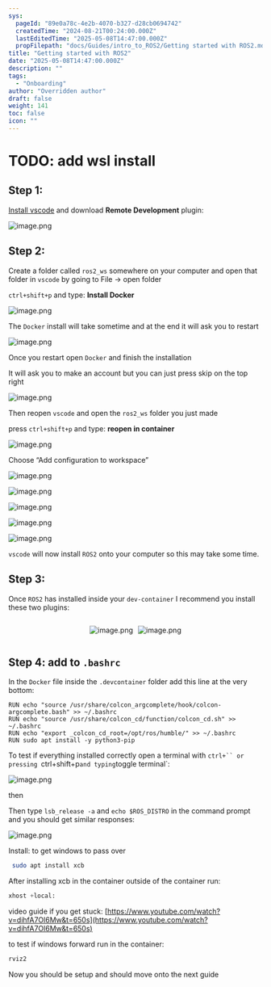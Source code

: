 ```yaml
---
sys:
  pageId: "89e0a78c-4e2b-4070-b327-d28cb0694742"
  createdTime: "2024-08-21T00:24:00.000Z"
  lastEditedTime: "2025-05-08T14:47:00.000Z"
  propFilepath: "docs/Guides/intro_to_ROS2/Getting started with ROS2.md"
title: "Getting started with ROS2"
date: "2025-05-08T14:47:00.000Z"
description: ""
tags:
  - "Onboarding"
author: "Overridden author"
draft: false
weight: 141
toc: false
icon: ""
---
```


# TODO: add wsl install

## Step 1:

[Install vscode](https://code.visualstudio.com/download) and download **Remote Development** plugin:

![image.png](https://prod-files-secure.s3.us-west-2.amazonaws.com/d518164a-d88e-44d1-a4ee-3adb3bd8bce0/efb52993-1881-4a40-b95e-6f020334f022/image.png?X-Amz-Algorithm=AWS4-HMAC-SHA256&X-Amz-Content-Sha256=UNSIGNED-PAYLOAD&X-Amz-Credential=ASIAZI2LB466TXEDNGJW%2F20250508%2Fus-west-2%2Fs3%2Faws4_request&X-Amz-Date=20250508T190706Z&X-Amz-Expires=3600&X-Amz-Security-Token=IQoJb3JpZ2luX2VjENP%2F%2F%2F%2F%2F%2F%2F%2F%2F%2FwEaCXVzLXdlc3QtMiJHMEUCIQDAtha4px%2B5PkPaotopTa3lW1ktJ4exJ3yAOc3fdoeEVwIgUkcdH63QAUnjUpyX0fj3J3QRiZM707Cndny5aVXX4%2BIq%2FwMIfBAAGgw2Mzc0MjMxODM4MDUiDOBn8RwRthnwmPIqeircA4SPU3a%2FnV%2BD7S0FUrbEF5mgin9f4IGpFcv5FqxAcss9WpzWgZfRtXM3EvrEfb46iJ36CUFhvdDrNBaqZAFv3Ic5dKvtlhewePiyCs%2Feuyuq4Jcm09E6ApTiw1ZigVk6KcG%2FKnIofOzXKlSdCMhwSokvs2uLOEcGBAJIkVLZpeklqsWLAFX1PBgpVqPpLGGmDfHcqk10KuOcyWD2piY%2Fl7hiku5%2Bi5Zd3EchOIRLL7S8jqHiSWw8UI2WZJKk6Ft4Xs45i2pvJyjwJCrg%2BVuiW9krQRUviCpFDCCvpqJGhhRJFDN1fbiyk0y60pq4cgHpvtFAt1OgEGw1pIUeujVoEH8d4HgguXvrk0eN%2BxjqYsdh4GyBGNmavJ5XcI8R4zPheb8KHptYBwJLTZse4PbRv22JYm7RVRJHDZYAhUT6E6edMWtBHjhUwSZLgkwKfIPeYmdQWv7ba7ELdBmdEAmmALITRHZHkk%2BaNh1V4EwU8jvnvGYGZGbBwErCf%2BEXlMjXd4a70Mj4vswspxPNYvFveLA2TiDvhpIvFc%2BBkuq31YN4IHe9VQ9kStuJOySNhtHC3atWbQopgRdSTYo6YvYPBLZEYuKIU3CBOXHI0Z%2BhAqXSrqGM6IAG5ogsRbGYMMn%2F88AGOqUBGslhlZxAyp%2F%2Bg%2BgWL%2BPh0I1Fbq6EWXv0wULiO7UhDWQW0Ij3VKcSbGJ0NMuRfAAT4tmaCLoB8XlDtF0jj19A%2FtovkoHNNHpLEIoXBVwZfZxSymJ%2Fk9M1oExAo6u5eBNg1CE%2BSGKsDQ%2BRhjYjaeMKF82H%2Bn5CoEL6ND0KBFg5qq%2F5zi%2Fv0nk%2BUIS21HpdnjfSfJeeoeacFqfXPqd%2BkTXC07qeewqH&X-Amz-Signature=9b5e3c76d7dc794e232d6a7adbf47d2975a9a95f3055b9fdd215c5b836b322d0&X-Amz-SignedHeaders=host&x-id=GetObject)

## Step 2:

Create a folder called `ros2_ws` somewhere on your computer and open that folder in `vscode` by going to File → open folder 

`ctrl+shift+p` and type: **Install Docker**

![image.png](https://prod-files-secure.s3.us-west-2.amazonaws.com/d518164a-d88e-44d1-a4ee-3adb3bd8bce0/2269dc0e-1cd5-47ff-bceb-c04ad9b2eab0/image.png?X-Amz-Algorithm=AWS4-HMAC-SHA256&X-Amz-Content-Sha256=UNSIGNED-PAYLOAD&X-Amz-Credential=ASIAZI2LB466TXEDNGJW%2F20250508%2Fus-west-2%2Fs3%2Faws4_request&X-Amz-Date=20250508T190706Z&X-Amz-Expires=3600&X-Amz-Security-Token=IQoJb3JpZ2luX2VjENP%2F%2F%2F%2F%2F%2F%2F%2F%2F%2FwEaCXVzLXdlc3QtMiJHMEUCIQDAtha4px%2B5PkPaotopTa3lW1ktJ4exJ3yAOc3fdoeEVwIgUkcdH63QAUnjUpyX0fj3J3QRiZM707Cndny5aVXX4%2BIq%2FwMIfBAAGgw2Mzc0MjMxODM4MDUiDOBn8RwRthnwmPIqeircA4SPU3a%2FnV%2BD7S0FUrbEF5mgin9f4IGpFcv5FqxAcss9WpzWgZfRtXM3EvrEfb46iJ36CUFhvdDrNBaqZAFv3Ic5dKvtlhewePiyCs%2Feuyuq4Jcm09E6ApTiw1ZigVk6KcG%2FKnIofOzXKlSdCMhwSokvs2uLOEcGBAJIkVLZpeklqsWLAFX1PBgpVqPpLGGmDfHcqk10KuOcyWD2piY%2Fl7hiku5%2Bi5Zd3EchOIRLL7S8jqHiSWw8UI2WZJKk6Ft4Xs45i2pvJyjwJCrg%2BVuiW9krQRUviCpFDCCvpqJGhhRJFDN1fbiyk0y60pq4cgHpvtFAt1OgEGw1pIUeujVoEH8d4HgguXvrk0eN%2BxjqYsdh4GyBGNmavJ5XcI8R4zPheb8KHptYBwJLTZse4PbRv22JYm7RVRJHDZYAhUT6E6edMWtBHjhUwSZLgkwKfIPeYmdQWv7ba7ELdBmdEAmmALITRHZHkk%2BaNh1V4EwU8jvnvGYGZGbBwErCf%2BEXlMjXd4a70Mj4vswspxPNYvFveLA2TiDvhpIvFc%2BBkuq31YN4IHe9VQ9kStuJOySNhtHC3atWbQopgRdSTYo6YvYPBLZEYuKIU3CBOXHI0Z%2BhAqXSrqGM6IAG5ogsRbGYMMn%2F88AGOqUBGslhlZxAyp%2F%2Bg%2BgWL%2BPh0I1Fbq6EWXv0wULiO7UhDWQW0Ij3VKcSbGJ0NMuRfAAT4tmaCLoB8XlDtF0jj19A%2FtovkoHNNHpLEIoXBVwZfZxSymJ%2Fk9M1oExAo6u5eBNg1CE%2BSGKsDQ%2BRhjYjaeMKF82H%2Bn5CoEL6ND0KBFg5qq%2F5zi%2Fv0nk%2BUIS21HpdnjfSfJeeoeacFqfXPqd%2BkTXC07qeewqH&X-Amz-Signature=e240febd2e6c16f7bb752d9e80f9882618a8834887f7ef474e847d7b10a2d951&X-Amz-SignedHeaders=host&x-id=GetObject)

The `Docker` install will take sometime and at the end it will ask you to restart

![image.png](https://prod-files-secure.s3.us-west-2.amazonaws.com/d518164a-d88e-44d1-a4ee-3adb3bd8bce0/ed233f78-be33-4b1f-b89c-9c346c0e961e/image.png?X-Amz-Algorithm=AWS4-HMAC-SHA256&X-Amz-Content-Sha256=UNSIGNED-PAYLOAD&X-Amz-Credential=ASIAZI2LB466TXEDNGJW%2F20250508%2Fus-west-2%2Fs3%2Faws4_request&X-Amz-Date=20250508T190706Z&X-Amz-Expires=3600&X-Amz-Security-Token=IQoJb3JpZ2luX2VjENP%2F%2F%2F%2F%2F%2F%2F%2F%2F%2FwEaCXVzLXdlc3QtMiJHMEUCIQDAtha4px%2B5PkPaotopTa3lW1ktJ4exJ3yAOc3fdoeEVwIgUkcdH63QAUnjUpyX0fj3J3QRiZM707Cndny5aVXX4%2BIq%2FwMIfBAAGgw2Mzc0MjMxODM4MDUiDOBn8RwRthnwmPIqeircA4SPU3a%2FnV%2BD7S0FUrbEF5mgin9f4IGpFcv5FqxAcss9WpzWgZfRtXM3EvrEfb46iJ36CUFhvdDrNBaqZAFv3Ic5dKvtlhewePiyCs%2Feuyuq4Jcm09E6ApTiw1ZigVk6KcG%2FKnIofOzXKlSdCMhwSokvs2uLOEcGBAJIkVLZpeklqsWLAFX1PBgpVqPpLGGmDfHcqk10KuOcyWD2piY%2Fl7hiku5%2Bi5Zd3EchOIRLL7S8jqHiSWw8UI2WZJKk6Ft4Xs45i2pvJyjwJCrg%2BVuiW9krQRUviCpFDCCvpqJGhhRJFDN1fbiyk0y60pq4cgHpvtFAt1OgEGw1pIUeujVoEH8d4HgguXvrk0eN%2BxjqYsdh4GyBGNmavJ5XcI8R4zPheb8KHptYBwJLTZse4PbRv22JYm7RVRJHDZYAhUT6E6edMWtBHjhUwSZLgkwKfIPeYmdQWv7ba7ELdBmdEAmmALITRHZHkk%2BaNh1V4EwU8jvnvGYGZGbBwErCf%2BEXlMjXd4a70Mj4vswspxPNYvFveLA2TiDvhpIvFc%2BBkuq31YN4IHe9VQ9kStuJOySNhtHC3atWbQopgRdSTYo6YvYPBLZEYuKIU3CBOXHI0Z%2BhAqXSrqGM6IAG5ogsRbGYMMn%2F88AGOqUBGslhlZxAyp%2F%2Bg%2BgWL%2BPh0I1Fbq6EWXv0wULiO7UhDWQW0Ij3VKcSbGJ0NMuRfAAT4tmaCLoB8XlDtF0jj19A%2FtovkoHNNHpLEIoXBVwZfZxSymJ%2Fk9M1oExAo6u5eBNg1CE%2BSGKsDQ%2BRhjYjaeMKF82H%2Bn5CoEL6ND0KBFg5qq%2F5zi%2Fv0nk%2BUIS21HpdnjfSfJeeoeacFqfXPqd%2BkTXC07qeewqH&X-Amz-Signature=a6fa92a01521f03c4cd37e1c949b460e8e6c0e69c110c581cc2f63ba7d170d99&X-Amz-SignedHeaders=host&x-id=GetObject)

Once you restart open `Docker` and finish the installation

It will ask you to make an account but you can just press skip on the top right

![image.png](https://prod-files-secure.s3.us-west-2.amazonaws.com/d518164a-d88e-44d1-a4ee-3adb3bd8bce0/21010ad9-1659-4fd9-9f59-9932a09b2a3d/image.png?X-Amz-Algorithm=AWS4-HMAC-SHA256&X-Amz-Content-Sha256=UNSIGNED-PAYLOAD&X-Amz-Credential=ASIAZI2LB466TXEDNGJW%2F20250508%2Fus-west-2%2Fs3%2Faws4_request&X-Amz-Date=20250508T190706Z&X-Amz-Expires=3600&X-Amz-Security-Token=IQoJb3JpZ2luX2VjENP%2F%2F%2F%2F%2F%2F%2F%2F%2F%2FwEaCXVzLXdlc3QtMiJHMEUCIQDAtha4px%2B5PkPaotopTa3lW1ktJ4exJ3yAOc3fdoeEVwIgUkcdH63QAUnjUpyX0fj3J3QRiZM707Cndny5aVXX4%2BIq%2FwMIfBAAGgw2Mzc0MjMxODM4MDUiDOBn8RwRthnwmPIqeircA4SPU3a%2FnV%2BD7S0FUrbEF5mgin9f4IGpFcv5FqxAcss9WpzWgZfRtXM3EvrEfb46iJ36CUFhvdDrNBaqZAFv3Ic5dKvtlhewePiyCs%2Feuyuq4Jcm09E6ApTiw1ZigVk6KcG%2FKnIofOzXKlSdCMhwSokvs2uLOEcGBAJIkVLZpeklqsWLAFX1PBgpVqPpLGGmDfHcqk10KuOcyWD2piY%2Fl7hiku5%2Bi5Zd3EchOIRLL7S8jqHiSWw8UI2WZJKk6Ft4Xs45i2pvJyjwJCrg%2BVuiW9krQRUviCpFDCCvpqJGhhRJFDN1fbiyk0y60pq4cgHpvtFAt1OgEGw1pIUeujVoEH8d4HgguXvrk0eN%2BxjqYsdh4GyBGNmavJ5XcI8R4zPheb8KHptYBwJLTZse4PbRv22JYm7RVRJHDZYAhUT6E6edMWtBHjhUwSZLgkwKfIPeYmdQWv7ba7ELdBmdEAmmALITRHZHkk%2BaNh1V4EwU8jvnvGYGZGbBwErCf%2BEXlMjXd4a70Mj4vswspxPNYvFveLA2TiDvhpIvFc%2BBkuq31YN4IHe9VQ9kStuJOySNhtHC3atWbQopgRdSTYo6YvYPBLZEYuKIU3CBOXHI0Z%2BhAqXSrqGM6IAG5ogsRbGYMMn%2F88AGOqUBGslhlZxAyp%2F%2Bg%2BgWL%2BPh0I1Fbq6EWXv0wULiO7UhDWQW0Ij3VKcSbGJ0NMuRfAAT4tmaCLoB8XlDtF0jj19A%2FtovkoHNNHpLEIoXBVwZfZxSymJ%2Fk9M1oExAo6u5eBNg1CE%2BSGKsDQ%2BRhjYjaeMKF82H%2Bn5CoEL6ND0KBFg5qq%2F5zi%2Fv0nk%2BUIS21HpdnjfSfJeeoeacFqfXPqd%2BkTXC07qeewqH&X-Amz-Signature=ef5643d074240275416029cc782ed073a037d485b7cd9b8f82a35353b8e0ff0a&X-Amz-SignedHeaders=host&x-id=GetObject)

Then reopen `vscode` and open the `ros2_ws` folder you just made

press `ctrl+shift+p` and type: **reopen in container**

![image.png](https://prod-files-secure.s3.us-west-2.amazonaws.com/d518164a-d88e-44d1-a4ee-3adb3bd8bce0/4e93b8c2-41ad-488c-8095-c74205196118/image.png?X-Amz-Algorithm=AWS4-HMAC-SHA256&X-Amz-Content-Sha256=UNSIGNED-PAYLOAD&X-Amz-Credential=ASIAZI2LB466TXEDNGJW%2F20250508%2Fus-west-2%2Fs3%2Faws4_request&X-Amz-Date=20250508T190706Z&X-Amz-Expires=3600&X-Amz-Security-Token=IQoJb3JpZ2luX2VjENP%2F%2F%2F%2F%2F%2F%2F%2F%2F%2FwEaCXVzLXdlc3QtMiJHMEUCIQDAtha4px%2B5PkPaotopTa3lW1ktJ4exJ3yAOc3fdoeEVwIgUkcdH63QAUnjUpyX0fj3J3QRiZM707Cndny5aVXX4%2BIq%2FwMIfBAAGgw2Mzc0MjMxODM4MDUiDOBn8RwRthnwmPIqeircA4SPU3a%2FnV%2BD7S0FUrbEF5mgin9f4IGpFcv5FqxAcss9WpzWgZfRtXM3EvrEfb46iJ36CUFhvdDrNBaqZAFv3Ic5dKvtlhewePiyCs%2Feuyuq4Jcm09E6ApTiw1ZigVk6KcG%2FKnIofOzXKlSdCMhwSokvs2uLOEcGBAJIkVLZpeklqsWLAFX1PBgpVqPpLGGmDfHcqk10KuOcyWD2piY%2Fl7hiku5%2Bi5Zd3EchOIRLL7S8jqHiSWw8UI2WZJKk6Ft4Xs45i2pvJyjwJCrg%2BVuiW9krQRUviCpFDCCvpqJGhhRJFDN1fbiyk0y60pq4cgHpvtFAt1OgEGw1pIUeujVoEH8d4HgguXvrk0eN%2BxjqYsdh4GyBGNmavJ5XcI8R4zPheb8KHptYBwJLTZse4PbRv22JYm7RVRJHDZYAhUT6E6edMWtBHjhUwSZLgkwKfIPeYmdQWv7ba7ELdBmdEAmmALITRHZHkk%2BaNh1V4EwU8jvnvGYGZGbBwErCf%2BEXlMjXd4a70Mj4vswspxPNYvFveLA2TiDvhpIvFc%2BBkuq31YN4IHe9VQ9kStuJOySNhtHC3atWbQopgRdSTYo6YvYPBLZEYuKIU3CBOXHI0Z%2BhAqXSrqGM6IAG5ogsRbGYMMn%2F88AGOqUBGslhlZxAyp%2F%2Bg%2BgWL%2BPh0I1Fbq6EWXv0wULiO7UhDWQW0Ij3VKcSbGJ0NMuRfAAT4tmaCLoB8XlDtF0jj19A%2FtovkoHNNHpLEIoXBVwZfZxSymJ%2Fk9M1oExAo6u5eBNg1CE%2BSGKsDQ%2BRhjYjaeMKF82H%2Bn5CoEL6ND0KBFg5qq%2F5zi%2Fv0nk%2BUIS21HpdnjfSfJeeoeacFqfXPqd%2BkTXC07qeewqH&X-Amz-Signature=e1430aa6a8b6a8ed2109fa01a8563a71bb4788e7ffa586ebd2398daf6a7bc669&X-Amz-SignedHeaders=host&x-id=GetObject)

Choose “Add configuration to workspace”

![image.png](https://prod-files-secure.s3.us-west-2.amazonaws.com/d518164a-d88e-44d1-a4ee-3adb3bd8bce0/9560b282-5060-4989-ba37-97e7b2c22476/image.png?X-Amz-Algorithm=AWS4-HMAC-SHA256&X-Amz-Content-Sha256=UNSIGNED-PAYLOAD&X-Amz-Credential=ASIAZI2LB466TXEDNGJW%2F20250508%2Fus-west-2%2Fs3%2Faws4_request&X-Amz-Date=20250508T190706Z&X-Amz-Expires=3600&X-Amz-Security-Token=IQoJb3JpZ2luX2VjENP%2F%2F%2F%2F%2F%2F%2F%2F%2F%2FwEaCXVzLXdlc3QtMiJHMEUCIQDAtha4px%2B5PkPaotopTa3lW1ktJ4exJ3yAOc3fdoeEVwIgUkcdH63QAUnjUpyX0fj3J3QRiZM707Cndny5aVXX4%2BIq%2FwMIfBAAGgw2Mzc0MjMxODM4MDUiDOBn8RwRthnwmPIqeircA4SPU3a%2FnV%2BD7S0FUrbEF5mgin9f4IGpFcv5FqxAcss9WpzWgZfRtXM3EvrEfb46iJ36CUFhvdDrNBaqZAFv3Ic5dKvtlhewePiyCs%2Feuyuq4Jcm09E6ApTiw1ZigVk6KcG%2FKnIofOzXKlSdCMhwSokvs2uLOEcGBAJIkVLZpeklqsWLAFX1PBgpVqPpLGGmDfHcqk10KuOcyWD2piY%2Fl7hiku5%2Bi5Zd3EchOIRLL7S8jqHiSWw8UI2WZJKk6Ft4Xs45i2pvJyjwJCrg%2BVuiW9krQRUviCpFDCCvpqJGhhRJFDN1fbiyk0y60pq4cgHpvtFAt1OgEGw1pIUeujVoEH8d4HgguXvrk0eN%2BxjqYsdh4GyBGNmavJ5XcI8R4zPheb8KHptYBwJLTZse4PbRv22JYm7RVRJHDZYAhUT6E6edMWtBHjhUwSZLgkwKfIPeYmdQWv7ba7ELdBmdEAmmALITRHZHkk%2BaNh1V4EwU8jvnvGYGZGbBwErCf%2BEXlMjXd4a70Mj4vswspxPNYvFveLA2TiDvhpIvFc%2BBkuq31YN4IHe9VQ9kStuJOySNhtHC3atWbQopgRdSTYo6YvYPBLZEYuKIU3CBOXHI0Z%2BhAqXSrqGM6IAG5ogsRbGYMMn%2F88AGOqUBGslhlZxAyp%2F%2Bg%2BgWL%2BPh0I1Fbq6EWXv0wULiO7UhDWQW0Ij3VKcSbGJ0NMuRfAAT4tmaCLoB8XlDtF0jj19A%2FtovkoHNNHpLEIoXBVwZfZxSymJ%2Fk9M1oExAo6u5eBNg1CE%2BSGKsDQ%2BRhjYjaeMKF82H%2Bn5CoEL6ND0KBFg5qq%2F5zi%2Fv0nk%2BUIS21HpdnjfSfJeeoeacFqfXPqd%2BkTXC07qeewqH&X-Amz-Signature=15555fb0cc6766eeba853b277a4fecf51aaf7d294900f6f2eeca2cd9321376a9&X-Amz-SignedHeaders=host&x-id=GetObject)

![image.png](https://prod-files-secure.s3.us-west-2.amazonaws.com/d518164a-d88e-44d1-a4ee-3adb3bd8bce0/2ee63f81-886b-48e8-a553-dc6e5eac99e4/image.png?X-Amz-Algorithm=AWS4-HMAC-SHA256&X-Amz-Content-Sha256=UNSIGNED-PAYLOAD&X-Amz-Credential=ASIAZI2LB466TXEDNGJW%2F20250508%2Fus-west-2%2Fs3%2Faws4_request&X-Amz-Date=20250508T190706Z&X-Amz-Expires=3600&X-Amz-Security-Token=IQoJb3JpZ2luX2VjENP%2F%2F%2F%2F%2F%2F%2F%2F%2F%2FwEaCXVzLXdlc3QtMiJHMEUCIQDAtha4px%2B5PkPaotopTa3lW1ktJ4exJ3yAOc3fdoeEVwIgUkcdH63QAUnjUpyX0fj3J3QRiZM707Cndny5aVXX4%2BIq%2FwMIfBAAGgw2Mzc0MjMxODM4MDUiDOBn8RwRthnwmPIqeircA4SPU3a%2FnV%2BD7S0FUrbEF5mgin9f4IGpFcv5FqxAcss9WpzWgZfRtXM3EvrEfb46iJ36CUFhvdDrNBaqZAFv3Ic5dKvtlhewePiyCs%2Feuyuq4Jcm09E6ApTiw1ZigVk6KcG%2FKnIofOzXKlSdCMhwSokvs2uLOEcGBAJIkVLZpeklqsWLAFX1PBgpVqPpLGGmDfHcqk10KuOcyWD2piY%2Fl7hiku5%2Bi5Zd3EchOIRLL7S8jqHiSWw8UI2WZJKk6Ft4Xs45i2pvJyjwJCrg%2BVuiW9krQRUviCpFDCCvpqJGhhRJFDN1fbiyk0y60pq4cgHpvtFAt1OgEGw1pIUeujVoEH8d4HgguXvrk0eN%2BxjqYsdh4GyBGNmavJ5XcI8R4zPheb8KHptYBwJLTZse4PbRv22JYm7RVRJHDZYAhUT6E6edMWtBHjhUwSZLgkwKfIPeYmdQWv7ba7ELdBmdEAmmALITRHZHkk%2BaNh1V4EwU8jvnvGYGZGbBwErCf%2BEXlMjXd4a70Mj4vswspxPNYvFveLA2TiDvhpIvFc%2BBkuq31YN4IHe9VQ9kStuJOySNhtHC3atWbQopgRdSTYo6YvYPBLZEYuKIU3CBOXHI0Z%2BhAqXSrqGM6IAG5ogsRbGYMMn%2F88AGOqUBGslhlZxAyp%2F%2Bg%2BgWL%2BPh0I1Fbq6EWXv0wULiO7UhDWQW0Ij3VKcSbGJ0NMuRfAAT4tmaCLoB8XlDtF0jj19A%2FtovkoHNNHpLEIoXBVwZfZxSymJ%2Fk9M1oExAo6u5eBNg1CE%2BSGKsDQ%2BRhjYjaeMKF82H%2Bn5CoEL6ND0KBFg5qq%2F5zi%2Fv0nk%2BUIS21HpdnjfSfJeeoeacFqfXPqd%2BkTXC07qeewqH&X-Amz-Signature=9884fff6ea403f7303fa9500238105089d4d943c8d31ccb87b5a69a17e624c91&X-Amz-SignedHeaders=host&x-id=GetObject)

![image.png](https://prod-files-secure.s3.us-west-2.amazonaws.com/d518164a-d88e-44d1-a4ee-3adb3bd8bce0/ae1580b2-b048-407e-aed9-b584224a7a04/image.png?X-Amz-Algorithm=AWS4-HMAC-SHA256&X-Amz-Content-Sha256=UNSIGNED-PAYLOAD&X-Amz-Credential=ASIAZI2LB466TXEDNGJW%2F20250508%2Fus-west-2%2Fs3%2Faws4_request&X-Amz-Date=20250508T190706Z&X-Amz-Expires=3600&X-Amz-Security-Token=IQoJb3JpZ2luX2VjENP%2F%2F%2F%2F%2F%2F%2F%2F%2F%2FwEaCXVzLXdlc3QtMiJHMEUCIQDAtha4px%2B5PkPaotopTa3lW1ktJ4exJ3yAOc3fdoeEVwIgUkcdH63QAUnjUpyX0fj3J3QRiZM707Cndny5aVXX4%2BIq%2FwMIfBAAGgw2Mzc0MjMxODM4MDUiDOBn8RwRthnwmPIqeircA4SPU3a%2FnV%2BD7S0FUrbEF5mgin9f4IGpFcv5FqxAcss9WpzWgZfRtXM3EvrEfb46iJ36CUFhvdDrNBaqZAFv3Ic5dKvtlhewePiyCs%2Feuyuq4Jcm09E6ApTiw1ZigVk6KcG%2FKnIofOzXKlSdCMhwSokvs2uLOEcGBAJIkVLZpeklqsWLAFX1PBgpVqPpLGGmDfHcqk10KuOcyWD2piY%2Fl7hiku5%2Bi5Zd3EchOIRLL7S8jqHiSWw8UI2WZJKk6Ft4Xs45i2pvJyjwJCrg%2BVuiW9krQRUviCpFDCCvpqJGhhRJFDN1fbiyk0y60pq4cgHpvtFAt1OgEGw1pIUeujVoEH8d4HgguXvrk0eN%2BxjqYsdh4GyBGNmavJ5XcI8R4zPheb8KHptYBwJLTZse4PbRv22JYm7RVRJHDZYAhUT6E6edMWtBHjhUwSZLgkwKfIPeYmdQWv7ba7ELdBmdEAmmALITRHZHkk%2BaNh1V4EwU8jvnvGYGZGbBwErCf%2BEXlMjXd4a70Mj4vswspxPNYvFveLA2TiDvhpIvFc%2BBkuq31YN4IHe9VQ9kStuJOySNhtHC3atWbQopgRdSTYo6YvYPBLZEYuKIU3CBOXHI0Z%2BhAqXSrqGM6IAG5ogsRbGYMMn%2F88AGOqUBGslhlZxAyp%2F%2Bg%2BgWL%2BPh0I1Fbq6EWXv0wULiO7UhDWQW0Ij3VKcSbGJ0NMuRfAAT4tmaCLoB8XlDtF0jj19A%2FtovkoHNNHpLEIoXBVwZfZxSymJ%2Fk9M1oExAo6u5eBNg1CE%2BSGKsDQ%2BRhjYjaeMKF82H%2Bn5CoEL6ND0KBFg5qq%2F5zi%2Fv0nk%2BUIS21HpdnjfSfJeeoeacFqfXPqd%2BkTXC07qeewqH&X-Amz-Signature=c4dd67413be1c0b76c79a707cfe5123ad6c940648b0c726aa302f859411759ba&X-Amz-SignedHeaders=host&x-id=GetObject)

![image.png](https://prod-files-secure.s3.us-west-2.amazonaws.com/d518164a-d88e-44d1-a4ee-3adb3bd8bce0/53255b28-f75e-430f-b9e3-c0ac8577e42b/image.png?X-Amz-Algorithm=AWS4-HMAC-SHA256&X-Amz-Content-Sha256=UNSIGNED-PAYLOAD&X-Amz-Credential=ASIAZI2LB466TXEDNGJW%2F20250508%2Fus-west-2%2Fs3%2Faws4_request&X-Amz-Date=20250508T190706Z&X-Amz-Expires=3600&X-Amz-Security-Token=IQoJb3JpZ2luX2VjENP%2F%2F%2F%2F%2F%2F%2F%2F%2F%2FwEaCXVzLXdlc3QtMiJHMEUCIQDAtha4px%2B5PkPaotopTa3lW1ktJ4exJ3yAOc3fdoeEVwIgUkcdH63QAUnjUpyX0fj3J3QRiZM707Cndny5aVXX4%2BIq%2FwMIfBAAGgw2Mzc0MjMxODM4MDUiDOBn8RwRthnwmPIqeircA4SPU3a%2FnV%2BD7S0FUrbEF5mgin9f4IGpFcv5FqxAcss9WpzWgZfRtXM3EvrEfb46iJ36CUFhvdDrNBaqZAFv3Ic5dKvtlhewePiyCs%2Feuyuq4Jcm09E6ApTiw1ZigVk6KcG%2FKnIofOzXKlSdCMhwSokvs2uLOEcGBAJIkVLZpeklqsWLAFX1PBgpVqPpLGGmDfHcqk10KuOcyWD2piY%2Fl7hiku5%2Bi5Zd3EchOIRLL7S8jqHiSWw8UI2WZJKk6Ft4Xs45i2pvJyjwJCrg%2BVuiW9krQRUviCpFDCCvpqJGhhRJFDN1fbiyk0y60pq4cgHpvtFAt1OgEGw1pIUeujVoEH8d4HgguXvrk0eN%2BxjqYsdh4GyBGNmavJ5XcI8R4zPheb8KHptYBwJLTZse4PbRv22JYm7RVRJHDZYAhUT6E6edMWtBHjhUwSZLgkwKfIPeYmdQWv7ba7ELdBmdEAmmALITRHZHkk%2BaNh1V4EwU8jvnvGYGZGbBwErCf%2BEXlMjXd4a70Mj4vswspxPNYvFveLA2TiDvhpIvFc%2BBkuq31YN4IHe9VQ9kStuJOySNhtHC3atWbQopgRdSTYo6YvYPBLZEYuKIU3CBOXHI0Z%2BhAqXSrqGM6IAG5ogsRbGYMMn%2F88AGOqUBGslhlZxAyp%2F%2Bg%2BgWL%2BPh0I1Fbq6EWXv0wULiO7UhDWQW0Ij3VKcSbGJ0NMuRfAAT4tmaCLoB8XlDtF0jj19A%2FtovkoHNNHpLEIoXBVwZfZxSymJ%2Fk9M1oExAo6u5eBNg1CE%2BSGKsDQ%2BRhjYjaeMKF82H%2Bn5CoEL6ND0KBFg5qq%2F5zi%2Fv0nk%2BUIS21HpdnjfSfJeeoeacFqfXPqd%2BkTXC07qeewqH&X-Amz-Signature=faa7f1ab5022330a1ffa141dd2c1cf4d5b2953bd681c28348304d8f5922514b0&X-Amz-SignedHeaders=host&x-id=GetObject)

![image.png](https://prod-files-secure.s3.us-west-2.amazonaws.com/d518164a-d88e-44d1-a4ee-3adb3bd8bce0/7c562767-5af9-4ffb-97d1-327bcdf4ee00/image.png?X-Amz-Algorithm=AWS4-HMAC-SHA256&X-Amz-Content-Sha256=UNSIGNED-PAYLOAD&X-Amz-Credential=ASIAZI2LB466TXEDNGJW%2F20250508%2Fus-west-2%2Fs3%2Faws4_request&X-Amz-Date=20250508T190706Z&X-Amz-Expires=3600&X-Amz-Security-Token=IQoJb3JpZ2luX2VjENP%2F%2F%2F%2F%2F%2F%2F%2F%2F%2FwEaCXVzLXdlc3QtMiJHMEUCIQDAtha4px%2B5PkPaotopTa3lW1ktJ4exJ3yAOc3fdoeEVwIgUkcdH63QAUnjUpyX0fj3J3QRiZM707Cndny5aVXX4%2BIq%2FwMIfBAAGgw2Mzc0MjMxODM4MDUiDOBn8RwRthnwmPIqeircA4SPU3a%2FnV%2BD7S0FUrbEF5mgin9f4IGpFcv5FqxAcss9WpzWgZfRtXM3EvrEfb46iJ36CUFhvdDrNBaqZAFv3Ic5dKvtlhewePiyCs%2Feuyuq4Jcm09E6ApTiw1ZigVk6KcG%2FKnIofOzXKlSdCMhwSokvs2uLOEcGBAJIkVLZpeklqsWLAFX1PBgpVqPpLGGmDfHcqk10KuOcyWD2piY%2Fl7hiku5%2Bi5Zd3EchOIRLL7S8jqHiSWw8UI2WZJKk6Ft4Xs45i2pvJyjwJCrg%2BVuiW9krQRUviCpFDCCvpqJGhhRJFDN1fbiyk0y60pq4cgHpvtFAt1OgEGw1pIUeujVoEH8d4HgguXvrk0eN%2BxjqYsdh4GyBGNmavJ5XcI8R4zPheb8KHptYBwJLTZse4PbRv22JYm7RVRJHDZYAhUT6E6edMWtBHjhUwSZLgkwKfIPeYmdQWv7ba7ELdBmdEAmmALITRHZHkk%2BaNh1V4EwU8jvnvGYGZGbBwErCf%2BEXlMjXd4a70Mj4vswspxPNYvFveLA2TiDvhpIvFc%2BBkuq31YN4IHe9VQ9kStuJOySNhtHC3atWbQopgRdSTYo6YvYPBLZEYuKIU3CBOXHI0Z%2BhAqXSrqGM6IAG5ogsRbGYMMn%2F88AGOqUBGslhlZxAyp%2F%2Bg%2BgWL%2BPh0I1Fbq6EWXv0wULiO7UhDWQW0Ij3VKcSbGJ0NMuRfAAT4tmaCLoB8XlDtF0jj19A%2FtovkoHNNHpLEIoXBVwZfZxSymJ%2Fk9M1oExAo6u5eBNg1CE%2BSGKsDQ%2BRhjYjaeMKF82H%2Bn5CoEL6ND0KBFg5qq%2F5zi%2Fv0nk%2BUIS21HpdnjfSfJeeoeacFqfXPqd%2BkTXC07qeewqH&X-Amz-Signature=64de575054b310fae4301772346bb4f2155c3ec1110c2159a41198cc7bbce427&X-Amz-SignedHeaders=host&x-id=GetObject)

`vscode` will now install `ROS2` onto your computer so this may take some time.

## Step 3:

Once `ROS2` has installed inside your `dev-container` I recommend you install these two plugins:

<div style="display: flex;flex-direction: row; column-gap:10px; max-width: 630px;justify-content: center;">
<div>

![image.png](https://prod-files-secure.s3.us-west-2.amazonaws.com/d518164a-d88e-44d1-a4ee-3adb3bd8bce0/3fc3d550-5a54-4ba1-ba6b-faa01cdb7369/image.png?X-Amz-Algorithm=AWS4-HMAC-SHA256&X-Amz-Content-Sha256=UNSIGNED-PAYLOAD&X-Amz-Credential=ASIAZI2LB466X2DOBOR5%2F20250508%2Fus-west-2%2Fs3%2Faws4_request&X-Amz-Date=20250508T190712Z&X-Amz-Expires=3600&X-Amz-Security-Token=IQoJb3JpZ2luX2VjENP%2F%2F%2F%2F%2F%2F%2F%2F%2F%2FwEaCXVzLXdlc3QtMiJIMEYCIQCow8lMzZb%2BqPKkZSMNurqNyJT1ZW8JjyDAeN1jnXMSjwIhAOlDAEbHkqgk7BCauE0HUhd5gfQFLEMYUxlapNlz3I5FKv8DCHwQABoMNjM3NDIzMTgzODA1Igynal%2F0iBtRfnkMkgsq3AOW5ujNPU%2BqS%2BAAJeWBnb8p2jh%2F17D6W4fHaH2uGnqzqcgOl%2B4rp7tbO8mNEwE%2BlFu1Ue420KWBhDaGVMx9JM2h5C9haXPkpf1uzjmtZ2tUUvob2CgHaoq4cHAc6JUSIB435dNkaACFW4mopmO%2FG%2FXjpZmsxUCF95sJSb3wW11yDNqgFVicj3NjNaCDYgHxzWb6P2UEs9HWmMTTdHJz5677wKux5w6JqaVp9YRP2%2F7cOhwjM2uDKwnh76qfkL5z%2BSu0VxqjxgsB8oUWB0dWt1HoxOIqvZBq6%2F3i0OSwleB0Iz3czJlGmfH4SZU4a2tvpWZjOpg%2FA13TsVkwPtLxJj6lj92Jh%2B6zYp7Rmwv%2F5csfmwp%2FqXi2PR7ZoA8YKOdYC30e%2FBwlS7JsE7%2BU4HE0UzlkvwME0OQxW5NXh32bqhqpqkIbCbN1%2BETivN1plmSnujoqmoV%2Fg57jbHhtI0iyiuE33iMg4npfncffPrjjSCJOs99kg4GVP9kzxa3f0YXc0YI4rT9mfLAxrXUSRtEgbW3M19DlGboP5KmnJe4Jxd70b0ChZ%2FTp11qJiq3wmO5yfLKw9Wi2vPacbLgg4reWctD8ec%2F42%2FinlDGluBdzc5Nzy4fbmcdwwWhO7jg4gzDa%2F%2FPABjqkASAYF6iex7fhinSmg8GG4ZKV0K6rfqSOu3Z1LAIitZsNN6jSe76lPRuQtDfhKXFk9or9fd9lbS9kwUvL217ndUdIHDsrAZ8iS0DcluJi2lla0ACHB%2FKp6qrn8vzWss3vNY4TqW9SqSqFku%2FjL7tsr1xZjfNyuDUP6wkmM2bVba4o4NO8pZ9LsKEwXk%2BlG1hZjXOTeQWDJUIIxFYq%2F8d0gIEgLMYY&X-Amz-Signature=e12bf1c4f397c92a3051e8c651a98a3a9dc00cd14319a4e243841f7da6efba44&X-Amz-SignedHeaders=host&x-id=GetObject)

</div>
<div>

![image.png](https://prod-files-secure.s3.us-west-2.amazonaws.com/d518164a-d88e-44d1-a4ee-3adb3bd8bce0/d994cc66-13c2-4093-a5a3-f84cf4601a82/image.png?X-Amz-Algorithm=AWS4-HMAC-SHA256&X-Amz-Content-Sha256=UNSIGNED-PAYLOAD&X-Amz-Credential=ASIAZI2LB46637RPIVYA%2F20250508%2Fus-west-2%2Fs3%2Faws4_request&X-Amz-Date=20250508T190712Z&X-Amz-Expires=3600&X-Amz-Security-Token=IQoJb3JpZ2luX2VjENP%2F%2F%2F%2F%2F%2F%2F%2F%2F%2FwEaCXVzLXdlc3QtMiJIMEYCIQCBDtXTmeIkxwoJ83z6TCqpgQ2RPfoZBG3RveckmbMNGgIhAI29ZhaJx%2BtJ3YCGPNtOrrk1FDARB1Q%2BeUMO5r4us38PKv8DCHwQABoMNjM3NDIzMTgzODA1IgxVm0GtIyicHqcy9fAq3AMCE0%2BbmyzXsjfUeKF8UkUsWspdsF%2FQ2Pc1ODgnbI6LF0vKls4haoGhO3okjXUB5KvrFy3KQzddjbb1YqNSUzSnahNbU3APafWwMfiYnImx3K1KFSU%2BEdjKwSea%2B%2FvW3Y3BXsmZBNfsZIY760BFTMVUOeTi0K8uSw7JxQdKbhNQn%2BapmMcutF%2BrGeFQMxBScrGGDgWVuUsmjsUuBTVvsPS4HgWcnUk4x6ZFlMCJ%2BUu9%2FnQ%2FPK58p7rM1lnQP1T57Z1dRh3R7jq4zVO3e0L2u%2FpoxP%2Fv4g37HEm2cZpjCq0A6dzwKpb2UHI2Wkejrw9ccAYAvujCgqEWs2jDKoDDdBah9K7OJGHIkIRlUqdzX94ZreFt1KhLoJhMc3ayngh4grPh8%2FojcyKd%2Fy1uaQDLGhbAws5%2FWQiCPOE0riwZYiRV3xYhBlckUd5t0azGzS%2BoeAQRiImNcMTTgeHBUWT%2BPVPq9rwJKS29TVR8ZV8VfoB%2BsE98lh3trr6acbbyGxKwRwQKeXa%2BLZvFCfICKnJ44qHJWhyu18mdOZFpENmzUXx8YqUpesAL9ZBLqiiLWaOHEaOzCQTSs6OSfcx0gFvH7ojI5PIav5Tph%2FZq%2FYeEcEv78BhkBGC9z7pG4DTGNDDt%2F%2FPABjqkAQIjo%2BVm%2FJgVzJXgPpjbxGF5Z8RQSExOfxYdRAVtqqGkldKk4bA1k%2FBCvFICfrh0Xcc48IcxxIBrHqQuvQpiqMyJMoWkanFE63bp9RcQHoIUVD7YV18QtapqZJls%2FEHs%2Be9hs1VaYbZ%2BCArGDfa%2FhvhMmd2ryReADOPRxtTo%2BxT0VMb50db%2FV4jvUsR%2FVMMc8Qe84AkTwcBkbr7%2BOQ4%2FjCvfR7EW&X-Amz-Signature=058a26cbf3146cb000aa0224483401b04e30d232c54ba6297894d094b892dd3b&X-Amz-SignedHeaders=host&x-id=GetObject)

</div>
</div>

## Step 4: add to `.bashrc`

In the `Docker` file inside the `.devcontainer` folder add this line at the very bottom: 

```docker
RUN echo "source /usr/share/colcon_argcomplete/hook/colcon-argcomplete.bash" >> ~/.bashrc
RUN echo "source /usr/share/colcon_cd/function/colcon_cd.sh" >> ~/.bashrc
RUN echo "export _colcon_cd_root=/opt/ros/humble/" >> ~/.bashrc
RUN sudo apt install -y python3-pip 
```

To test if everything installed correctly open a terminal with `ctrl+`` or pressing `ctrl+shift+p` and typing `toggle terminal`:

![image.png](https://prod-files-secure.s3.us-west-2.amazonaws.com/d518164a-d88e-44d1-a4ee-3adb3bd8bce0/6a4943d8-b04e-4c02-9a58-775f3384d1a5/image.png?X-Amz-Algorithm=AWS4-HMAC-SHA256&X-Amz-Content-Sha256=UNSIGNED-PAYLOAD&X-Amz-Credential=ASIAZI2LB466TXEDNGJW%2F20250508%2Fus-west-2%2Fs3%2Faws4_request&X-Amz-Date=20250508T190706Z&X-Amz-Expires=3600&X-Amz-Security-Token=IQoJb3JpZ2luX2VjENP%2F%2F%2F%2F%2F%2F%2F%2F%2F%2FwEaCXVzLXdlc3QtMiJHMEUCIQDAtha4px%2B5PkPaotopTa3lW1ktJ4exJ3yAOc3fdoeEVwIgUkcdH63QAUnjUpyX0fj3J3QRiZM707Cndny5aVXX4%2BIq%2FwMIfBAAGgw2Mzc0MjMxODM4MDUiDOBn8RwRthnwmPIqeircA4SPU3a%2FnV%2BD7S0FUrbEF5mgin9f4IGpFcv5FqxAcss9WpzWgZfRtXM3EvrEfb46iJ36CUFhvdDrNBaqZAFv3Ic5dKvtlhewePiyCs%2Feuyuq4Jcm09E6ApTiw1ZigVk6KcG%2FKnIofOzXKlSdCMhwSokvs2uLOEcGBAJIkVLZpeklqsWLAFX1PBgpVqPpLGGmDfHcqk10KuOcyWD2piY%2Fl7hiku5%2Bi5Zd3EchOIRLL7S8jqHiSWw8UI2WZJKk6Ft4Xs45i2pvJyjwJCrg%2BVuiW9krQRUviCpFDCCvpqJGhhRJFDN1fbiyk0y60pq4cgHpvtFAt1OgEGw1pIUeujVoEH8d4HgguXvrk0eN%2BxjqYsdh4GyBGNmavJ5XcI8R4zPheb8KHptYBwJLTZse4PbRv22JYm7RVRJHDZYAhUT6E6edMWtBHjhUwSZLgkwKfIPeYmdQWv7ba7ELdBmdEAmmALITRHZHkk%2BaNh1V4EwU8jvnvGYGZGbBwErCf%2BEXlMjXd4a70Mj4vswspxPNYvFveLA2TiDvhpIvFc%2BBkuq31YN4IHe9VQ9kStuJOySNhtHC3atWbQopgRdSTYo6YvYPBLZEYuKIU3CBOXHI0Z%2BhAqXSrqGM6IAG5ogsRbGYMMn%2F88AGOqUBGslhlZxAyp%2F%2Bg%2BgWL%2BPh0I1Fbq6EWXv0wULiO7UhDWQW0Ij3VKcSbGJ0NMuRfAAT4tmaCLoB8XlDtF0jj19A%2FtovkoHNNHpLEIoXBVwZfZxSymJ%2Fk9M1oExAo6u5eBNg1CE%2BSGKsDQ%2BRhjYjaeMKF82H%2Bn5CoEL6ND0KBFg5qq%2F5zi%2Fv0nk%2BUIS21HpdnjfSfJeeoeacFqfXPqd%2BkTXC07qeewqH&X-Amz-Signature=3db21f14bc326365576288b66aaef2d08352f0eb629f06fe474dc349e8ddd5ba&X-Amz-SignedHeaders=host&x-id=GetObject)

then 

Then type `lsb_release -a` and `echo $ROS_DISTRO` in the command prompt and you should get similar responses:

![image.png](https://prod-files-secure.s3.us-west-2.amazonaws.com/d518164a-d88e-44d1-a4ee-3adb3bd8bce0/3e635dec-a805-4e85-8b9e-d000e5b71a4e/image.png?X-Amz-Algorithm=AWS4-HMAC-SHA256&X-Amz-Content-Sha256=UNSIGNED-PAYLOAD&X-Amz-Credential=ASIAZI2LB466TXEDNGJW%2F20250508%2Fus-west-2%2Fs3%2Faws4_request&X-Amz-Date=20250508T190706Z&X-Amz-Expires=3600&X-Amz-Security-Token=IQoJb3JpZ2luX2VjENP%2F%2F%2F%2F%2F%2F%2F%2F%2F%2FwEaCXVzLXdlc3QtMiJHMEUCIQDAtha4px%2B5PkPaotopTa3lW1ktJ4exJ3yAOc3fdoeEVwIgUkcdH63QAUnjUpyX0fj3J3QRiZM707Cndny5aVXX4%2BIq%2FwMIfBAAGgw2Mzc0MjMxODM4MDUiDOBn8RwRthnwmPIqeircA4SPU3a%2FnV%2BD7S0FUrbEF5mgin9f4IGpFcv5FqxAcss9WpzWgZfRtXM3EvrEfb46iJ36CUFhvdDrNBaqZAFv3Ic5dKvtlhewePiyCs%2Feuyuq4Jcm09E6ApTiw1ZigVk6KcG%2FKnIofOzXKlSdCMhwSokvs2uLOEcGBAJIkVLZpeklqsWLAFX1PBgpVqPpLGGmDfHcqk10KuOcyWD2piY%2Fl7hiku5%2Bi5Zd3EchOIRLL7S8jqHiSWw8UI2WZJKk6Ft4Xs45i2pvJyjwJCrg%2BVuiW9krQRUviCpFDCCvpqJGhhRJFDN1fbiyk0y60pq4cgHpvtFAt1OgEGw1pIUeujVoEH8d4HgguXvrk0eN%2BxjqYsdh4GyBGNmavJ5XcI8R4zPheb8KHptYBwJLTZse4PbRv22JYm7RVRJHDZYAhUT6E6edMWtBHjhUwSZLgkwKfIPeYmdQWv7ba7ELdBmdEAmmALITRHZHkk%2BaNh1V4EwU8jvnvGYGZGbBwErCf%2BEXlMjXd4a70Mj4vswspxPNYvFveLA2TiDvhpIvFc%2BBkuq31YN4IHe9VQ9kStuJOySNhtHC3atWbQopgRdSTYo6YvYPBLZEYuKIU3CBOXHI0Z%2BhAqXSrqGM6IAG5ogsRbGYMMn%2F88AGOqUBGslhlZxAyp%2F%2Bg%2BgWL%2BPh0I1Fbq6EWXv0wULiO7UhDWQW0Ij3VKcSbGJ0NMuRfAAT4tmaCLoB8XlDtF0jj19A%2FtovkoHNNHpLEIoXBVwZfZxSymJ%2Fk9M1oExAo6u5eBNg1CE%2BSGKsDQ%2BRhjYjaeMKF82H%2Bn5CoEL6ND0KBFg5qq%2F5zi%2Fv0nk%2BUIS21HpdnjfSfJeeoeacFqfXPqd%2BkTXC07qeewqH&X-Amz-Signature=2ce2cc622b3b9e0762304363a9fbafb150aea674e8a02373318b52975b4e7a61&X-Amz-SignedHeaders=host&x-id=GetObject)

Install:  to get windows to pass over

```bash
 sudo apt install xcb
```

After installing xcb in the container outside of the container run:

```python
xhost +local:
```

video guide if you get stuck: [https://www.youtube.com/watch?v=dihfA7Ol6Mw&t=650s](https://www.youtube.com/watch?v=dihfA7Ol6Mw&t=650s)

to test if windows forward run in the container:

```bash
rviz2
```

Now you should be setup and should move onto the next guide 
